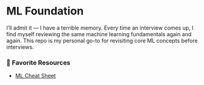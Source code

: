 # ML Foundation

I’ll admit it — I have a terrible memory. Every time an interview comes up, I find myself reviewing the same machine learning fundamentals again and again.
This repo is my personal go-to for revisiting core ML concepts before interviews.

### 🔗 Favorite Resources

- [ML Cheat Sheet](https://dev.to/heyonuoha/a-simple-machine-learning-cheat-sheet-for-cracking-the-theory-interview-gfk)

